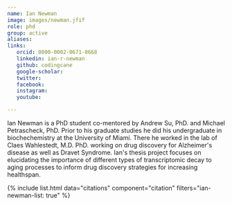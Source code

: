 ```yaml
---
name: Ian Newman
image: images/newman.jfif
role: phd
group: active
aliases:
links:
   orcid: 0000-0002-0671-8668
   linkedin: ian-r-newman
   github: codingcane
   google-scholar:
   twitter:
   facebook:
   instagram: 
   youtube:

---
```


Ian Newman is a PhD student co-mentored by Andrew Su, PhD. and Michael Petrascheck, PhD.
Prior to his graduate studies he did his undergraduate in biochechemistry at the University of Miami.
There he worked in the lab of Claes Wahlestedt, M.D. PhD. working on drug discovery for Alzheimer's disease as well as Dravet Syndrome.
Ian's thesis project focuses on elucidating the importance of different types of transcriptomic decay to aging processes to inform drug discovery strategies for increasing healthspan.



{% include list.html data="citations" component="citation" filters="ian-newman-list: true" %}
